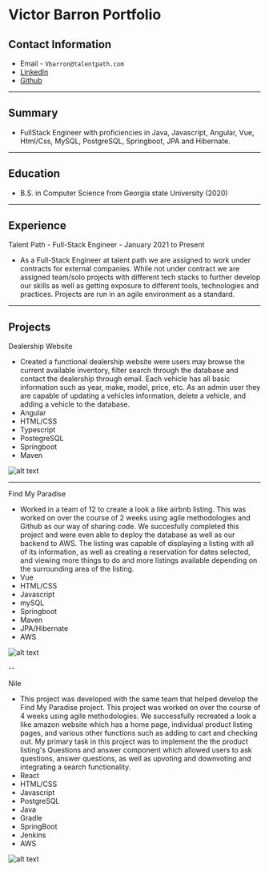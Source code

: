 # Victor Barron Portfolio




## Contact Information



* Email - `Vbarron@talentpath.com`
* [LinkedIn](https://www.linkedin.com/in/victor-barron-25031a194/)
* [Github](https://github.com/VictorBarronG)


---

## Summary
* FullStack Engineer with proficiencies in Java, Javascript, Angular, Vue, Html/Css, MySQL, PostgreSQL, Springboot, JPA and Hibernate.


---

## Education

* B.S. in Computer Science from Georgia state University (2020)

---

## Experience

Talent Path - Full-Stack Engineer - January 2021 to Present
* As a Full-Stack Engineer at talent path we are assigned to work under contracts for external companies. While not under contract we are assigned team/solo projects with different tech stacks to further develop our skills as well as getting exposure to different tools, technologies and practices. Projects are run in an agile environment as a standard.

---

## Projects

Dealership Website

* Created a functional dealership website were users may browse the current available inventory, filter search through the database and contact the dealership through email. Each vehicle has all basic information such as year, make, model, price, etc. As an admin user they are capable of updating a vehicles information, delete a vehicle, and adding a vehicle to the database.
* Angular
* HTML/CSS
* Typescript
* PostegreSQL
* Springboot
* Maven

![alt text](https://i.imgur.com/zP92qlT.png)

---

Find My Paradise

* Worked in a team of 12 to create a look a like airbnb listing. This was worked on over the course of 2 weeks using agile methodologies and Github as our way of sharing code. We succesfully completed this project and were even able to deploy the database as well as our backend to AWS. The listing was capable of displaying a listing with all of its information, as well as creating a reservation for dates selected, and viewing more things to do and more listings available depending on the surrounding area of the listing.
* Vue
* HTML/CSS
* Javascript
* mySQL
* Springboot
* Maven
* JPA/Hibernate
* AWS

![alt text](https://i.imgur.com/eIfccVi.png)

--

Nile
* This project was developed with the same team that helped develop the Find My Paradise project. This project was worked on over the course of 4 weeks using agile methodologies. We successfully recreated a look a like amazon website which has a home page, individual product listing pages, and various other functions such as adding to cart and checking out. My primary task in this project was to implement the the product listing's Questions and answer component which allowed users to ask questions, answer questions, as well as upvoting and downvoting and integrating a search functionality.
* React
* HTML/CSS
* Javascript
* PostgreSQL
* Java
* Gradle
* SpringBoot
* Jenkins
* AWS

![alt text](https://i.imgur.com/bbnbgCM.gif)


